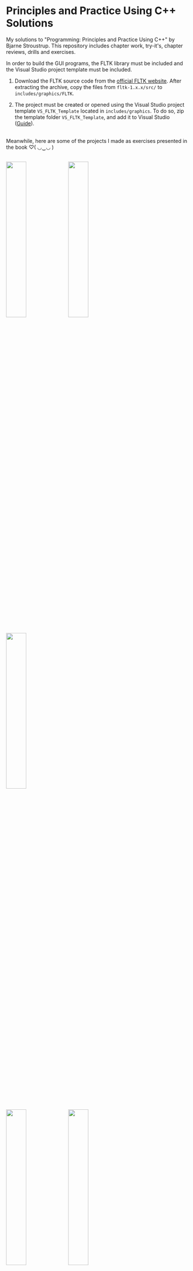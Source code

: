 # Principles and Practice Using C++ Solutions

My solutions to "Programming: Principles and Practice Using C++" by Bjarne Stroustrup. This repository includes chapter work, try-it's, chapter reviews, drills and exercises.

In order to build the GUI programs, the FLTK library must be included and the Visual Studio project template must be included.

1. Download the FLTK source code from the [official FLTK website](https://www.fltk.org/software.php). After extracting the archive, copy the files from `fltk-1.x.x/src/` to `includes/graphics/FLTK`.

2. The project must be created or opened using the Visual Studio project template `VS_FLTK_Template` located in `includes/graphics`. To do so, zip the template folder `VS_FLTK_Template`, and add it to Visual Studio ([Guide](https://learn.microsoft.com/en-us/visualstudio/ide/how-to-create-project-templates)).

<br>
Meanwhile, here are some of the projects I made as exercises presented in the book ♡( ◡‿◡ )
<br><br>

<img src="https://github.com/cmd05/PPPUCPP_Solutions/assets/63466463/4e4e9f4b-99b6-4014-8ed3-33ec991054a7" width="33%"></img>
<img src="https://github.com/cmd05/PPPUCPP_Solutions/assets/63466463/cb2b2f11-594c-4b35-beb7-92a4e1b9f075" width="33%"></img>
<img src="https://user-images.githubusercontent.com/63466463/140851288-41c04dd1-c67d-4514-a419-b7f5e1eca3d8.jpg" width="33%"></img>

<img src="https://user-images.githubusercontent.com/63466463/140851285-4b4ee54a-d308-49d7-ac63-eeb202308489.jpg" width="33%"></img>
<img src="https://github.com/cmd05/PPPUCPP_Solutions/assets/63466463/f3acb8ea-ba36-4938-ae40-28a9a28123ce" width="33%"></img>
<img src="https://github.com/cmd05/PPPUCPP_Solutions/assets/63466463/37c04993-6e09-42d3-a33e-cbe99a4c8832" width="33%"></img>
